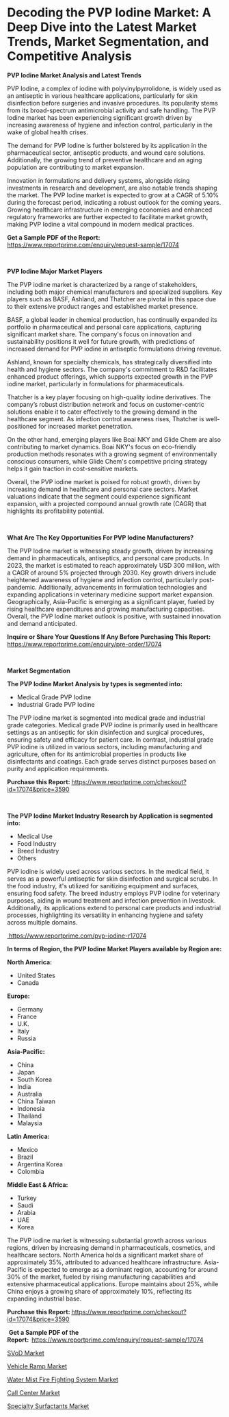 <p><h1>Decoding the PVP Iodine Market: A Deep Dive into the Latest Market Trends, Market Segmentation, and Competitive Analysis</h1></p><p><strong>PVP Iodine Market Analysis and Latest Trends</strong></p>
<p><p>PVP Iodine, a complex of iodine with polyvinylpyrrolidone, is widely used as an antiseptic in various healthcare applications, particularly for skin disinfection before surgeries and invasive procedures. Its popularity stems from its broad-spectrum antimicrobial activity and safe handling. The PVP Iodine market has been experiencing significant growth driven by increasing awareness of hygiene and infection control, particularly in the wake of global health crises. </p><p>The demand for PVP Iodine is further bolstered by its application in the pharmaceutical sector, antiseptic products, and wound care solutions. Additionally, the growing trend of preventive healthcare and an aging population are contributing to market expansion. </p><p>Innovation in formulations and delivery systems, alongside rising investments in research and development, are also notable trends shaping the market. The PVP Iodine market is expected to grow at a CAGR of 5.10% during the forecast period, indicating a robust outlook for the coming years. Growing healthcare infrastructure in emerging economies and enhanced regulatory frameworks are further expected to facilitate market growth, making PVP Iodine a vital compound in modern medical practices.</p></p>
<p><strong>Get a Sample PDF of the Report:&nbsp;</strong> <a href="https://www.reportprime.com/enquiry/request-sample/17074?utm_campaign=104&utm_medium=2&utm_source=Github&utm_content=ia&utm_term=24112024&utm_id=pvp-iodine">https://www.reportprime.com/enquiry/request-sample/17074</a></p>
<p>&nbsp;</p>
<p><strong>PVP Iodine Major Market Players</strong></p>
<p><p>The PVP iodine market is characterized by a range of stakeholders, including both major chemical manufacturers and specialized suppliers. Key players such as BASF, Ashland, and Thatcher are pivotal in this space due to their extensive product ranges and established market presence.</p><p>BASF, a global leader in chemical production, has continually expanded its portfolio in pharmaceutical and personal care applications, capturing significant market share. The company's focus on innovation and sustainability positions it well for future growth, with predictions of increased demand for PVP iodine in antiseptic formulations driving revenue.</p><p>Ashland, known for specialty chemicals, has strategically diversified into health and hygiene sectors. The company's commitment to R&D facilitates enhanced product offerings, which supports expected growth in the PVP iodine market, particularly in formulations for pharmaceuticals.</p><p>Thatcher is a key player focusing on high-quality iodine derivatives. The company’s robust distribution network and focus on customer-centric solutions enable it to cater effectively to the growing demand in the healthcare segment. As infection control awareness rises, Thatcher is well-positioned for increased market penetration.</p><p>On the other hand, emerging players like Boai NKY and Glide Chem are also contributing to market dynamics. Boai NKY's focus on eco-friendly production methods resonates with a growing segment of environmentally conscious consumers, while Glide Chem's competitive pricing strategy helps it gain traction in cost-sensitive markets.</p><p>Overall, the PVP iodine market is poised for robust growth, driven by increasing demand in healthcare and personal care sectors. Market valuations indicate that the segment could experience significant expansion, with a projected compound annual growth rate (CAGR) that highlights its profitability potential.</p></p>
<p>&nbsp;</p>
<p><strong>What Are The Key Opportunities For PVP Iodine Manufacturers?</strong></p>
<p><p>The PVP Iodine market is witnessing steady growth, driven by increasing demand in pharmaceuticals, antiseptics, and personal care products. In 2023, the market is estimated to reach approximately USD 300 million, with a CAGR of around 5% projected through 2030. Key growth drivers include heightened awareness of hygiene and infection control, particularly post-pandemic. Additionally, advancements in formulation technologies and expanding applications in veterinary medicine support market expansion. Geographically, Asia-Pacific is emerging as a significant player, fueled by rising healthcare expenditures and growing manufacturing capacities. Overall, the PVP Iodine market outlook is positive, with sustained innovation and demand anticipated.</p></p>
<p><strong>Inquire or Share Your Questions If Any Before Purchasing This Report:</strong> <a href="https://www.reportprime.com/enquiry/pre-order/17074?utm_campaign=104&utm_medium=2&utm_source=Github&utm_content=ia&utm_term=24112024&utm_id=pvp-iodine">https://www.reportprime.com/enquiry/pre-order/17074</a></p>
<p>&nbsp;</p>
<p><strong>Market Segmentation</strong></p>
<p><strong>The PVP Iodine Market Analysis by types is segmented into:</strong></p>
<p><ul><li>Medical Grade PVP Iodine</li><li>Industrial Grade PVP Iodine</li></ul></p>
<p><p>The PVP iodine market is segmented into medical grade and industrial grade categories. Medical grade PVP iodine is primarily used in healthcare settings as an antiseptic for skin disinfection and surgical procedures, ensuring safety and efficacy for patient care. In contrast, industrial grade PVP iodine is utilized in various sectors, including manufacturing and agriculture, often for its antimicrobial properties in products like disinfectants and coatings. Each grade serves distinct purposes based on purity and application requirements.</p></p>
<p><strong>Purchase this Report:&nbsp;</strong><a href="https://www.reportprime.com/checkout?id=17074&price=3590&utm_campaign=104&utm_medium=2&utm_source=Github&utm_content=ia&utm_term=24112024&utm_id=pvp-iodine">https://www.reportprime.com/checkout?id=17074&price=3590</a></p>
<p>&nbsp;</p>
<p><strong>The PVP Iodine Market Industry Research by Application is segmented into:</strong></p>
<p><ul><li>Medical Use</li><li>Food Industry</li><li>Breed Industry</li><li>Others</li></ul></p>
<p><p>PVP iodine is widely used across various sectors. In the medical field, it serves as a powerful antiseptic for skin disinfection and surgical scrubs. In the food industry, it's utilized for sanitizing equipment and surfaces, ensuring food safety. The breed industry employs PVP iodine for veterinary purposes, aiding in wound treatment and infection prevention in livestock. Additionally, its applications extend to personal care products and industrial processes, highlighting its versatility in enhancing hygiene and safety across multiple domains.</p></p>
<p><a href="https://www.reportprime.com/pvp-iodine-r17074?utm_campaign=104&utm_medium=2&utm_source=Github&utm_content=ia&utm_term=24112024&utm_id=pvp-iodine">&nbsp;https://www.reportprime.com/pvp-iodine-r17074</a></p>
<p><strong>In terms of Region, the PVP Iodine Market Players available by Region are:</strong></p>
<p>
    <p> <strong> North America: </strong>
        <ul>
            <li>United States</li>
            <li>Canada</li>
        </ul>
        </p> 
    <p> <strong> Europe: </strong>
        <ul>
            <li>Germany</li>
            <li>France</li>
            <li>U.K.</li>
            <li>Italy</li>
            <li>Russia</li>
        </ul>
        </p> 
    <p> <strong> Asia-Pacific: </strong>
        <ul>
            <li>China</li>
            <li>Japan</li>
            <li>South Korea</li>
            <li>India</li>
            <li>Australia</li>
            <li>China Taiwan</li>
            <li>Indonesia</li>
            <li>Thailand</li>
            <li>Malaysia</li>
        </ul>
        </p> 
    <p> <strong> Latin America: </strong>
        <ul>
            <li>Mexico</li>
            <li>Brazil</li>
            <li>Argentina Korea</li>
            <li>Colombia</li>
        </ul>
        </p> 
    <p> <strong> Middle East & Africa: </strong>
        <ul>
            <li>Turkey</li>
            <li>Saudi</li>
            <li>Arabia</li>
            <li>UAE</li>
            <li>Korea</li>
        </ul>
    </p>
    </p>
<p><p>The PVP iodine market is witnessing substantial growth across various regions, driven by increasing demand in pharmaceuticals, cosmetics, and healthcare sectors. North America holds a significant market share of approximately 35%, attributed to advanced healthcare infrastructure. Asia-Pacific is expected to emerge as a dominant region, accounting for around 30% of the market, fueled by rising manufacturing capabilities and extensive pharmaceutical applications. Europe maintains about 25%, while China enjoys a growing share of approximately 10%, reflecting its expanding industrial base.</p></p>
<p><strong>Purchase this Report: </strong><a href="https://www.reportprime.com/checkout?id=17074&price=3590&utm_campaign=104&utm_medium=2&utm_source=Github&utm_content=ia&utm_term=24112024&utm_id=pvp-iodine">https://www.reportprime.com/checkout?id=17074&price=3590</a></p>
<p>&nbsp;<strong>Get a Sample PDF of the Report:&nbsp;&nbsp;</strong><a href="https://www.reportprime.com/enquiry/request-sample/17074?utm_campaign=104&utm_medium=2&utm_source=Github&utm_content=ia&utm_term=24112024&utm_id=pvp-iodine">https://www.reportprime.com/enquiry/request-sample/17074</a></p>
<p><strong></strong></p>
<p><p><a href="https://issuu.com/reportprime-2/docs/svod-market-size-2030.pptx_2ac7f25419aeb8?utm_campaign=104&utm_medium=2&utm_source=Github&utm_content=ia&utm_term=24112024&utm_id=pvp-iodine">SVoD Market</a></p><p><a href="https://www.linkedin.com/pulse/emerging-trends-vehicle-ramp-market-detailed-overview-applications-nghte?utm_campaign=104&utm_medium=2&utm_source=Github&utm_content=ia&utm_term=24112024&utm_id=pvp-iodine">Vehicle Ramp Market</a></p><p><a href="https://www.linkedin.com/pulse/water-mist-fire-fighting-system-market-navigating-challenges-eui2e?utm_campaign=104&utm_medium=2&utm_source=Github&utm_content=ia&utm_term=24112024&utm_id=pvp-iodine">Water Mist Fire Fighting System Market</a></p><p><a href="https://issuu.com/reportprime-2/docs/call-center-market-size-2030.pptx_75adfe78a31b32?utm_campaign=104&utm_medium=2&utm_source=Github&utm_content=ia&utm_term=24112024&utm_id=pvp-iodine">Call Center Market</a></p><p><a href="https://github.com/borgmrikki329/Market-Research-Report-List-1/blob/main/specialty-surfactants-market.md?utm_campaign=104&utm_medium=2&utm_source=Github&utm_content=ia&utm_term=24112024&utm_id=pvp-iodine">Specialty Surfactants Market</a></p></p>